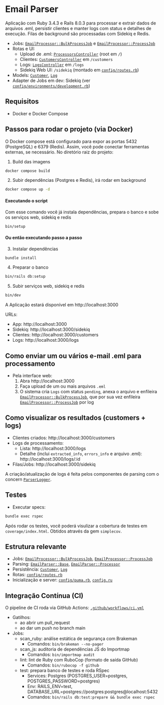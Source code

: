 # Email Parser

Aplicação com Ruby 3.4.3 e Rails 8.0.3 para processar e extrair dados de arquivos .eml, persistir clientes e manter logs com status e detalhes de execução. Filas de background são processadas com Sidekiq e Redis.

- Jobs: [`EmailProcessor::BulkProcessJob`](app/jobs/email_processor/bulk_process_job.rb) e [`EmailProcessor::ProcessJob`](app/jobs/email_processor/process_job.rb)
- Rotas e UI:
  - Upload de .eml: [`ProcessorsController`](app/controllers/processors_controller.rb) (root em `/`)
  - Clientes: [`CustomersController`](app/controllers/customers_controller.rb) em `/customers`
  - Logs: [`LogsController`](app/controllers/logs_controller.rb) em `/logs`
  - Sidekiq Web UI: `/sidekiq` (montado em [`config/routes.rb`](config/routes.rb))
- Models: [`Customer`](app/models/customer.rb), [`Log`](app/models/log.rb)
- Adapter de Jobs em dev: Sidekiq (ver [`config/environments/development.rb`](config/environments/development.rb))

## Requisitos

- Docker e Docker Compose

## Passos para rodar o projeto (via Docker)
O Docker compose está configurado para expor as portas 5432 (PostgreSQL) e 6379 (Redis).
Assim, você pode conectar ferramentas externas, se necessário.
No diretório raiz do projeto:

1) Build das imagens
```sh
docker compose build
```

2) Subir dependências (Postgres e Redis), irá rodar em background
```sh
docker compose up -d
```

#### Executando o script
Com esse comando você já instala dependências, prepara o banco e sobe os serviços web, sidekiq e redis

```sh
bin/setup
```

#### Ou então executando passo a passo
3) Instalar dependências
```sh
bundle install
```

4) Preparar o banco
```sh
bin/rails db:setup
```

5) Subir serviços web, sidekiq e redis
```sh
bin/dev
```

A Aplicação estará disponível em http://localhost:3000

URLs:
- App: http://localhost:3000
- Sidekiq: http://localhost:3000/sidekiq
- Clientes: http://localhost:3000/customers
- Logs: http://localhost:3000/logs


## Como enviar um ou vários e-mail .eml para processamento

- Pela interface web:
  1. Abra http://localhost:3000
  2. Faça upload de um ou mais arquivos `.eml`
  3. O sistema cria `Logs` com status `pending`, anexa o arquivo e enfileira [`EmailProcessor::BulkProcessJob`](app/jobs/email_processor/bulk_process_job.rb), que por sua vez enfileira [`EmailProcessor::ProcessJob`](app/jobs/email_processor/process_job.rb) por log


## Como visualizar os resultados (customers + logs)

- Clientes criados: http://localhost:3000/customers
- Logs de processamento:
  - Lista: http://localhost:3000/logs
  - Detalhe (inclui `extracted_info`, `errors_info` e arquivo .eml): http://localhost:3000/logs/:id
- Filas/Jobs: http://localhost:3000/sidekiq

A criação/atualização de logs é feita pelos componentes de parsing com o concern [`ParserLogger`](app/models/concerns/parser_logger.rb).


## Testes

- Executar specs:
```sh
bundle exec rspec
```

Após rodar os testes, você poderá visulizar a cobertura de testes em `coverage/index.html`. Obtidos através da gem `simplecov`.

## Estrutura relevante

- Jobs: [`EmailProcessor::BulkProcessJob`](app/jobs/email_processor/bulk_process_job.rb), [`EmailProcessor::ProcessJob`](app/jobs/email_processor/process_job.rb)
- Parsing: [`EmailParser::Base`](app/models/email_parser/base.rb), [`EmailParser::Processor`](app/models/email_parser/processor.rb)
- Persistência: [`Customer`](app/models/customer.rb), [`Log`](app/models/log.rb)
- Rotas: [`config/routes.rb`](config/routes.rb)
- Inicialização e server: [`config/puma.rb`](config/puma.rb), [`config.ru`](config.ru)

## Integração Contínua (CI)

O pipeline de CI roda via GitHub Actions: [`.github/workflows/ci.yml`](.github/workflows/ci.yml)

- Gatilhos:
  - ao abrir um pull_request
  - ao dar um push no branch main
- Jobs:
  - scan_ruby: análise estática de segurança com Brakeman
    - Comandos: `bin/brakeman --no-pager`
  - scan_js: auditoria de dependências JS do Importmap
    - Comandos: `bin/importmap audit`
  - lint: lint de Ruby com RuboCop (formato de saída GitHub)
    - Comandos: `bin/rubocop -f github`
  - test: prepara banco de testes e roda RSpec
    - Services: Postgres (POSTGRES_USER=postgres, POSTGRES_PASSWORD=postgres)
    - Env: RAILS_ENV=test, DATABASE_URL=postgres://postgres:postgres@localhost:5432
    - Comandos: `bin/rails db:test:prepare && bundle exec rspec`


